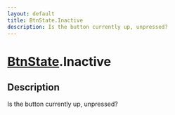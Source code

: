 ```yaml
---
layout: default
title: BtnState.Inactive
description: Is the button currently up, unpressed?
---
```

# [BtnState]({{site.url}}/Pages/Reference/BtnState.html).Inactive

## Description
Is the button currently up, unpressed?

